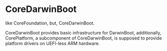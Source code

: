 #  CoreDarwinBoot

like CoreFoundation, but, CoreDarwinBoot.

CoreDarwinBoot provides basic infrastructure for DarwinBoot, additionally, CorePlatform, a subcomponent of CoreDarwinBoot, is supposed to provide platform drivers on UEFI-less ARM hardware.
